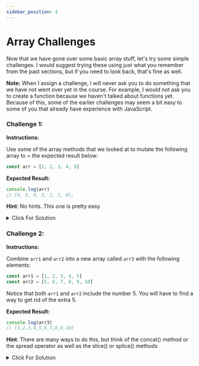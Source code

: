 ```yaml
---
sidebar_position: 4
---
```


# Array Challenges

Now that we have gone over some basic array stuff, let's try some simple challenges. I would suggest trying these using just what you remember from the past sections, but if you need to look back, that's fine as well.

**Note:** When I assign a challenge, I will never ask you to do something that we have not went over yet in the course. For example, I would not ask you to create a function because we haven't talked about functions yet. Because of this, some of the earlier challenges may seem a bit easy to some of you that already have experience with JavaScript.

### Challenge 1:

**Instructions:**

Use some of the array methods that we looked at to mutate the following array to = the expected result below:

```js
const arr = [1, 2, 3, 4, 5]
```

**Expected Result:**

```js
console.log(arr)
// [6, 5, 4, 3, 2, 1, 0];
```

**Hint**: No hints. This one is pretty easy

<details>
<summary>Click For Solution</summary>

```js
const arr = [1, 2, 3, 4, 5]

arr.unshift(0)
arr.push(6)
arr.reverse()

console.log(arr) // [6, 5, 4, 3, 2, 1, 0];
```

</details>

### Challenge 2:

**Instructions:**

Combine `arr1` and `arr2` into a new array called `arr3` with the following elements:

```js
const arr1 = [1, 2, 3, 4, 5]
const arr2 = [5, 6, 7, 8, 9, 10]
```

Notice that both `arr1` and `arr2` include the number 5. You will have to find a way to get rid of the extra 5.

**Expected Result:**

```js
console.log(arr3)
// [1,2,3,4,5,6,7,8,9,10]
```

**Hint**: There are many ways to do this, but think of the concat() method or the spread operator as well as the slice() or splice() methods

<details>
<summary>Click For Solution</summary>

```js
const arr1 = [1, 2, 3, 4, 5]
const arr2 = [5, 6, 7, 8, 9, 10]

// Solution 1
const arr3 = arr1.slice(0, 4).concat(arr2)

console.log(arr3) // [1,2,3,4,5,6,7,8,9,10]

// Solution 2
const arr4 = [...arr1, ...arr2]
arr4.splice(4, 1)

console.log(arr4) // [1,2,3,4,5,6,7,8,9,10]
```

</details>

